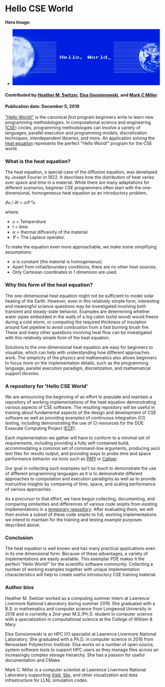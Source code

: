 # Hello CSE World

**Hero Image:**

 - <img src='../../images/Blog_110619.png'/>

#### Contributed by [Heather M. Switzer](https://github.com/heatherms27 "Heather Switzer GitHub Profile"), [Elsa Gonsiorowski](https://github.com/gonsie "Elsa Gonsiorowski GitHub Profile"), and [Mark C Miller](https://github.com/markcmiller86 "Mark C Miller GitHub Profile")

#### Publication date: December 5, 2019

["Hello World!"](https://www.thesoftwareguild.com/blog/the-history-of-hello-world/)
is the canonical *first* program beginners write to learn new programming methodologies.
In computational science and engineering ([CSE](https://bssw.io/pages/intro-to-cse))
circles, programming methodologies can involve a variety of languages, parallel execution
and programming models, discretization techniques, interdependent libraries, and more.
An application solving the [heat equation](https://en.wikipedia.org/wiki/Heat_equation)
represents the perfect "Hello World!" program for the CSE world.

### What is the heat equation?
The heat equation, a special case of the diffusion equation, was developed by Joseph
Fourier in 1822. It describes how the distribution of heat varies over space and time
in a material. While there are many adaptations for different scenarios, beginner CSE
programmers often start with the one-dimensional, homogeneous heat equation as an
introductory problem,

_&part;u / &part;t = &alpha;&nabla; &sup2;u_

where:
* _u_ = Temperature
* _t_ = time
* _&alpha;_  = thermal diffusivity of the material
* _&nabla;_ = The Laplace operator.

To make the equation even more approachable, we make some simplifying assumptions:
* _&alpha;_ is constant (the material is homogeneous).
* Apart from initial/boundary conditions, there are no other heat sources.
* Only Cartesian coordinates in 1 dimension are used.

### Why this form of the heat equation?
The one-dimensional heat equation might not be sufficient to
model solar heating of the Earth. However, even in this relatively simple form,
interesting and meaningful science questions may be investigated involving
both transient and steady-state behavior. Examples are determining whether water
pipes embedded in the walls of a log cabin (solid wood) would freeze during a cold
storm, or computing the required thickness of insulation around fuel pipeline to avoid
combustion from a fast burning brush fire. These and many other questions
involving heat flow can be investigated with this relatively simple form of
the heat equation.

Solutions to the one-dimensional heat equation are easy for
beginners to visualize, which can help with understanding how different
approaches work. The simplicity of the physics and mathematics also
allows beginners to focus more on the implementation details, such as the
programming language, parallel execution paradigm, discretization, and
mathematical support libraries.

### A repository for 'Hello CSE World' 
We are announcing the beginning of an effort to populate and maintain a
repository of working implementations of the heat equation demonstrating various
aspects of CSE software. The resulting repository will be useful in training
about fundamental aspects of the design and development of CSE software as
well as providing examples of continuous integration (CI) testing, including
demonstrating the use of CI resources for the DOE Exascale Computing Project ([ECP](https://www.exascaleproject.org)).

Each implementation we gather will have to conform
to a *minimal* set of requirements, including providing a fully self-contained
build, accommodating a common set of command-line arguments, producing ascii
text files for results output, and providing ways to probe time and space performance
behavior via tools such as [PAPI](https://icl.utk.edu/papi/) or
[Caliper](https://software.llnl.gov/Caliper/).

Our goal in collecting such examples isn't so much to demonstrate the use of
different programming languages as it is to demonstrate different approaches
to computation and execution paradigms as well as to provide instructive insights
by comparing of time, space, and scaling performance of various approaches.

As a precursor to that effort, we have begun collecting, documenting, and comparing
similarities and differences of
various code snipits from existing implementations in a
[*temporary repository*](https://github.com/betterscientificsoftware/hello-heat-equation).
After evaluating them, we will then evolve a subset of these code snipits to full, working
implementations we intend to maintain for the training and testing example purposes
described above.

### Conclusion
The heat equation is well known and has many practical applications even in
its one dimensional form. Because of these advantages, a variety of implementations are
easily available. This exemplar PDE makes it the perfect "Hello World!" for
the scientific software community. Collecting a number of working examples
together with unique implementation characteristics will help to create 
useful introductory CSE training material.

### Author bios

Heather M. Switzer worked as a computing summer intern at Lawrence Livermore National Laboratory during summer 2019. She graduated with a B.S. in mathematics and computer science from Longwood University in 2018 and is currently a 2nd-year M.S./Ph.D. student in computer science with a specialization in computational science at the College of William & Mary.

Elsa Gonsiorowski is an HPC I/O specialist at Lawrence Livermore National Laboratory. She graduated with a Ph.D. in computer science in 2016 from Rensselaer Polytechnic Institute. Elsa works on a number of open source, system software tools to support HPC users as they manage files across an increasingly complex storage hierarchy. She has a passion for useful documentation and CMake.

Mark C. Miller is a computer scientist at Lawrence Livermore National Laboratory supporting
[VisIt](https:/visit.llnl.gov), [Silo](https://silo.llnl.gov), and other visualization and
data infrastructure for LLNL simulation codes.

<!---
Publish: yes
RSS update: 2019-12-05
Categories: Planning, Development
Topics: Software Engineering, Development Tools
Tags: bssw-blog-article
Level: 2
Prerequisites: default
Aggregate: none
--->
